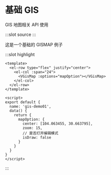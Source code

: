 # 基础 GIS

GIS 地图相关 API 使用

<demo-block>
:::slot source
<gis-map1></gis-map1>
:::

这是一个基础的 GISMAP 例子

:::slot highlight

```vue
<template>
  <el-row type="flex" justify="center">
    <el-col :span="24">
      <VGisMap :options="mapOption"></VGisMap>
    </el-col>
  </el-row>
</template>

<script>
export default {
  name: 'gis-demo01',
  data() {
    return {
      mapOption: {
        center: [104.063455, 30.663795],
        zoom: 15,
        // 是否打开编辑模式
        isDraw: false
      }
    }
  }
}
</script>
```

:::
</demo-block>
